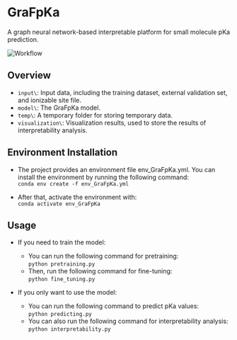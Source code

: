 
# GraFpKa
A graph neural network-based interpretable platform for small molecule pKa prediction. 
  
![Workflow](https://github.com/Our-Stars/GraFpKa/blob/master/images/Workflow.png)  

## Overview
* `input\`: Input data, including the training dataset, external validation set, and ionizable site file.  
* `model\`: The GraFpKa model.  
* `temp\`: A temporary folder for storing temporary data.  
* `visualization\`: Visualization results, used to store the results of interpretability analysis.
  
## Environment Installation
* The project provides an environment file env_GraFpKa.yml. You can install the environment by running the following command:  
`conda env create -f env_GraFpKa.yml`   
  
* After that, activate the environment with:  
`conda activate env_GraFpKa`  
  
## Usage
* If you need to train the model:  
  - You can run the following command for pretraining:   
`python pretraining.py`  
  - Then, run the following command for fine-tuning:  
`python fine_tuning.py`  
  
* If you only want to use the model:  
  - You can run the following command to predict pKa values:  
`python predicting.py`  
  - You can also run the following command for interpretability analysis:  
`python interpretability.py`
